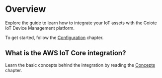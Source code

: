 #   Overview

Explore the guide to learn how to integrate your IoT assets with the Coiote IoT Device Management platform.

To get started, follow the [Configuration](./AWS_Integration_Guide/Configuring_AWS_integration/) chapter.

## What is the AWS IoT Core integration?

Learn the basic concepts behind the integration by reading the [Concepts](./AWS_Integration_Guide/Concepts/AWS_Integration_concepts/) chapter.
